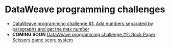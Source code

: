 # DataWeave programming challenges

- [DataWeave programming challenge #1: Add numbers separated by paragraphs and get the max number](https://www.prostdev.com/post/dataweave-programming-challenge-1)
- **COMING SOON** [DataWeave programming challenge #2: Rock Paper Scissors game score system](https://www.prostdev.com/)